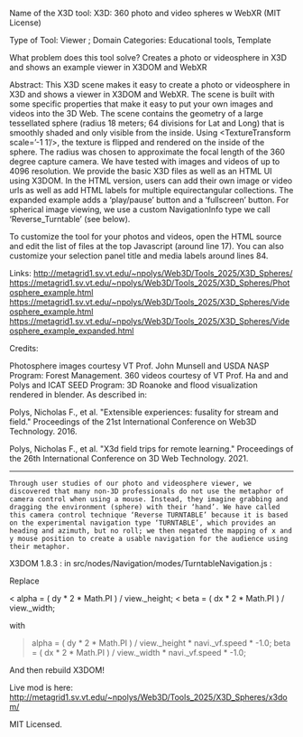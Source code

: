 Name of the X3D tool: X3D: 360 photo and video spheres w WebXR (MIT License)

Type of Tool: Viewer ; Domain Categories: Educational tools, Template

What problem does this tool solve? Creates a photo or videosphere in X3D and shows an example viewer in X3DOM and WebXR


Abstract:
This X3D scene makes it easy to create a photo or videosphere in X3D and shows a viewer in X3DOM and WebXR. The scene is built with some specific properties that make it easy to put your own images and videos into the 3D Web. The scene contains the geometry of a large tessellated sphere (radius 18 meters; 64 divisions for Lat and Long) that is smoothly shaded and only visible from the inside. Using <TextureTransform scale=’-1 1’/>, the texture is flipped and rendered on the inside of the sphere. The radius was chosen to approximate the focal length of the 360 degree capture camera. We have tested with images and videos of up to 4096 resolution. We provide the basic X3D files as well as an HTML UI using X3DOM. In the HTML version, users can add their own image or video urls as well as add HTML labels for multiple equirectangular collections. The expanded example adds a ‘play/pause’ button and a ‘fullscreen’ button. For spherical image viewing, we use a custom NavigationInfo type we call ‘Reverse_Turntable’ (see below).


To customize the tool for your photos and videos, open the HTML source and edit the list of files at the top Javascript (around line 17). You can also customize your selection panel title and media labels around lines 84.

Links:
http://metagrid1.sv.vt.edu/~npolys/Web3D/Tools_2025/X3D_Spheres/
https://metagrid1.sv.vt.edu/~npolys/Web3D/Tools_2025/X3D_Spheres/Photosphere_example.html
https://metagrid1.sv.vt.edu/~npolys/Web3D/Tools_2025/X3D_Spheres/Videosphere_example.html
https://metagrid1.sv.vt.edu/~npolys/Web3D/Tools_2025/X3D_Spheres/Videosphere_example_expanded.html

Credits:

Photosphere images courtesy VT Prof. John Munsell and USDA NASP Program: Forest Management.
360 videos courtesy of VT Prof. Ha and and Polys and ICAT SEED Program: 3D Roanoke and flood visualization rendered in blender.
As described in:

Polys, Nicholas F., et al. "Extensible experiences: fusality for stream and field." Proceedings of the 21st International Conference on Web3D Technology. 2016.

Polys, Nicholas F., et al. "X3d field trips for remote learning." Proceedings of the 26th International Conference on 3D Web Technology. 2021.

-------------------------------

	Through user studies of our photo and videosphere viewer, we discovered that many non-3D professionals do not use the metaphor of camera control when using a mouse. Instead, they imagine grabbing and dragging the environment (sphere) with their ‘hand’. We have called this camera control technique ‘Reverse TURNTABLE’ because it is based on the experimental navigation type ‘TURNTABLE’, which provides an heading and azimuth, but no roll; we then negated the mapping of x and y mouse position to create a usable navigation for the audience using their metaphor.


X3DOM 1.8.3 : in src/nodes/Navigation/modes/TurntableNavigation.js :

Replace

< alpha = ( dy * 2 * Math.PI ) / view._height;
< beta = ( dx * 2 * Math.PI ) / view._width;

with

> alpha = ( dy * 2 * Math.PI ) / view._height * navi._vf.speed * -1.0;
> beta = ( dx * 2 * Math.PI ) / view._width * navi._vf.speed * -1.0;


And then rebuild X3DOM!


Live mod is here:
http://metagrid1.sv.vt.edu/~npolys/Web3D/Tools_2025/X3D_Spheres/x3dom/

MIT Licensed.
